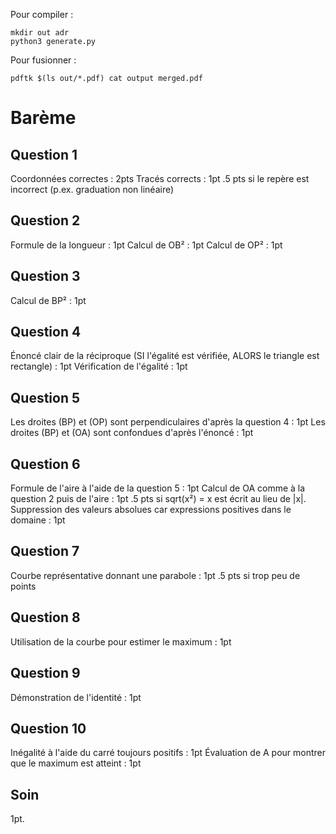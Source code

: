Pour compiler :
```
mkdir out adr
python3 generate.py
```

Pour fusionner :
```
pdftk $(ls out/*.pdf) cat output merged.pdf
```

# Barème

## Question 1
Coordonnées correctes : 2pts
Tracés corrects : 1pt
.5 pts si le repère est incorrect (p.ex. graduation non linéaire)

## Question 2
Formule de la longueur  : 1pt
Calcul de OB² : 1pt
Calcul de OP² : 1pt

## Question 3
Calcul de BP² : 1pt

## Question 4
Énoncé clair de la réciproque (SI l'égalité est vérifiée, ALORS le triangle est rectangle) : 1pt
Vérification de l'égalité : 1pt

## Question 5
Les droites (BP) et (OP) sont perpendiculaires d'après la question 4 : 1pt
Les droites (BP) et (OA) sont confondues d'après l'énoncé : 1pt

## Question 6
Formule de l'aire à l'aide de la question 5 : 1pt
Calcul de OA comme à la question 2 puis de l'aire : 1pt
.5 pts si sqrt(x²) = x est écrit au lieu de |x|.
Suppression des valeurs absolues car expressions positives dans le domaine : 1pt

## Question 7
Courbe représentative donnant une parabole : 1pt
.5 pts si trop peu de points

## Question 8 
Utilisation de la courbe pour estimer le maximum : 1pt

## Question 9
Démonstration de l'identité : 1pt

## Question 10
Inégalité à l'aide du carré toujours positifs : 1pt
Évaluation de A pour montrer que le maximum est atteint : 1pt

## Soin
1pt.
